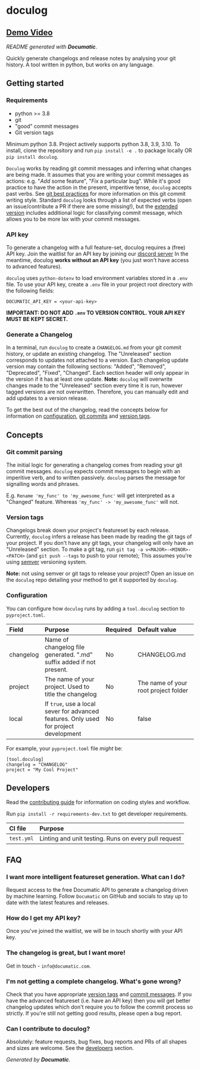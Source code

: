 # doculog

## [Demo Video](https://youtu.be/zpPjkhckFMQ)


_README generated with **Documatic**_.

Quickly generate changelogs
and release notes
by analysing your git history.
A tool written in python,
but works on any language.

## Getting started

### Requirements

* python >= 3.8
* git
* "good" commit messages
* Git version tags

Minimum python 3.8.
Project actively supports python 3.8,
3.9,
3.10.
To install,
clone the repository
and run `pip install -e .`
to package locally
OR
`pip install doculog`.

`Doculog` works by reading git commit messages
and inferring what changes are being made.
It assumes that you are writing
your commit messages as actions:
e.g. "_Add_ some feature",
"_Fix_ a particular bug".
While it's good practice to have the action
in the present,
imperitive tense,
`doculog` accepts past verbs.
See [git best practices](https://cbea.ms/git-commit/#imperative)
for more information
on this git commit writing style.
Standard `doculog` looks through a list
of expected verbs
(open an issue/contribute a PR if there are some missing!),
but the [extended version](#api-key)
includes additional logic
for classifying commit message,
which allows you to be more lax
with your commit messages.

### API key

To generate a changelog
with a full feature-set,
doculog requires a (free)
API key.
Join the waitlist
for an API key
by joining our [discord server](https://discord.gg/BcbY3GXtUZ)
In the meantime,
doculog **works without an API key**
(you just won't have access to advanced features).

`doculog` uses `python-dotenv`
to load environment variables
stored in a `.env` file.
To use your API key,
create a `.env` file
in your project root directory
with the following fields:

```
DOCUMATIC_API_KEY = <your-api-key>
```

**IMPORTANT: DO NOT ADD `.env` TO VERSION CONTROL.
YOUR API KEY MUST BE KEPT SECRET.**


### Generate a Changelog

In a terminal,
run `doculog`
to create
a `CHANGELOG.md`
from your git commit history,
or update an existing changelog.
The "Unreleased" section corresponds to updates
not attached to a version.
Each changelog update version
may contain the following sections:
"Added",
"Removed",
"Deprecated",
"Fixed",
"Changed".
Each section header will only appear
in the version
if it has at least one update.
**Note:** `doculog` will overwrite changes made
to the "Unreleased" section
every time it is run,
however tagged versions are not overwritten.
Therefore,
you can manually edit
and add updates
to a version release.

To get the best out of the changelog,
read the concepts below
for information on
[configuration](#configuration),
[git commits](#git-commit-parsing)
and [version tags](#version-tags).

## Concepts

### Git commit parsing

The initial logic for generating a changelog
comes from reading
your git commit messages.
`doculog`
expects
commit messages to begin with an imperitive verb,
and to written passively.
`doculog` parses the message for signalling words
and phrases.

E.g. `Rename 'my_func' to 'my_awesome_func'`
will get interpreted as a "Changed" feature.
Whereas `'my_func' -> 'my_awesome_func'`
will not.

### Version tags

Changelogs break down your project's featureset
by each release.
Currently,
`doculog` infers a release has been made
by reading the git tags of your project.
If you don't have any git tags,
your changelog will only have an "Unreleased" section.
To make a git tag,
run `git tag -a v<MAJOR>-<MINOR>-<PATCH>`
(and `git push --tags` to push to your remote);
This assumes you're using [semver](https://www.mariokandut.com/what-is-semantic-versioning-semver/)
versioning system.

**Note:** not using semver or git tags to release your project?
Open an issue on the `doculog` repo
detailing your method to get it supported
by `doculog`.

### Configuration

You can configure how `doculog` runs
by adding a `tool.doculog` section
to `pyproject.toml`.

| Field | Purpose | Required | Default value |
|:------|:--------|:---------|:--------------|
| changelog | Name of changelog file generated. ".md" suffix added if not present. | No | CHANGELOG.md |
| project | The name of your project. Used to title the changelog | No | The name of your root project folder |
| local | If `true`, use a local sever for advanced features. Only used for project development | No | false |

For example,
your `pyproject.toml` file _might_ be:

```
[tool.doculog]
changelog = "CHANGELOG"
project = "My Cool Project"
```

## Developers

Read the [contributing guide](CONTRIBUTING.md)
for information on coding styles
and workflow.

Run `pip install -r requirements-dev.txt`
to get developer requirements.

| CI file | Purpose |
|:--------|:--------|
| `test.yml` | Linting and unit testing. Runs on every pull request |

## FAQ

### I want more intelligent featureset generation. What can I do?

Request access to the free Documatic API
to generate a changelog
driven by machine learning.
Follow `Documatic` on GitHub
and socials
to stay up to date
with the latest features
and releases.

### How do I get my API key?

Once you've joined the waitlist,
we will be in touch shortly
with your API key.

### The changelog is great, but I want more!

Get in touch - `info@documatic.com`.

### I'm not getting a complete changelog. What's gone wrong?

Check that you have appropriate [version tags](#version-tags)
and [commit messages](#git-commit-parsing).
If you have the advanced featureset
(i.e. have an API key)
then you will get better changelog updates
which don't require you to follow
the commit process
so strictly.
If you're still not getting good results,
please open a bug report.

### Can I contribute to doculog?

Absolutely:
feature requests,
bug fixes,
bug reports
and PRs of all shapes and sizes
are welcome.
See the [developers](#developers)
section.

_Generated by **Documatic**._